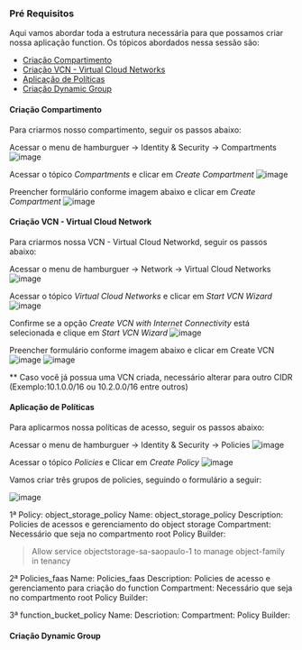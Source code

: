 ### Pré Requisitos

Aqui vamos abordar toda a estrutura necessária para que possamos criar nossa aplicação function. Os tópicos abordados nessa sessão são:
* [Criação Compartimento](https://github.com/heloisaescobar/OCI_Function/blob/main/Pre_Requisitos.md#cria%C3%A7%C3%A3o-compartimento)
* [Criação VCN - Virtual Cloud Networks](https://github.com/heloisaescobar/OCI_Function/blob/main/Pre_Requisitos.md#cria%C3%A7%C3%A3o-vcn---virtual-cloud-network)
* [Aplicação de Políticas](https://github.com/heloisaescobar/OCI_Function/blob/main/Pre_Requisitos.md#aplica%C3%A7%C3%A3o-de-pol%C3%ADticas)
* [Criação Dynamic Group](https://github.com/heloisaescobar/OCI_Function/blob/main/Pre_Requisitos.md#cria%C3%A7%C3%A3o-dynamic-group)


#### Criação Compartimento

Para criarmos nosso compartimento, seguir os passos abaixo:

Acessar o menu de hamburguer -> Identity & Security -> Compartments
![image](https://user-images.githubusercontent.com/46925501/163200476-d24598d9-8cd6-4e58-8b07-c58237556a16.png)

Acessar o tópico <i>Compartments</i> e clicar em <i>Create Compartment</i>
![image](https://user-images.githubusercontent.com/46925501/163200903-2c52b498-9e9c-4a7f-b4ec-42edc807a3c8.png)

Preencher formulário conforme imagem abaixo e clicar em <i>Create Compartment</i>
![image](https://user-images.githubusercontent.com/46925501/163201450-8a9fc764-8503-48c9-9fa2-3781a41b7544.png)

#### Criação VCN - Virtual Cloud Network

Para criarmos nossa VCN - Virtual Cloud Networkd, seguir os passos abaixo:

Acessar o menu de hamburguer -> Network -> Virtual Cloud Networks
![image](https://user-images.githubusercontent.com/46925501/163201821-e895723b-1f73-4684-8ad7-226a097ab91c.png)

Acessar o tópico <i>Virtual Cloud Networks</i> e clicar em <i>Start VCN Wizard</i>
![image](https://user-images.githubusercontent.com/46925501/163202204-d3aed35e-26e2-4abb-80da-19b1117a3b1e.png)

Confirme se a opção <i>Create VCN with Internet Connectivity</i> está selecionada e clique em <i>Start VCN Wizard</i>
![image](https://user-images.githubusercontent.com/46925501/163202455-f2c317d7-3403-4f89-856f-9eda11e5d443.png)

Preencher formulário conforme imagem abaixo e clicar em </i>Create VCN</i>
![image](https://user-images.githubusercontent.com/46925501/163202801-2c976a85-95a5-4e1b-9c0a-8a59c43dd02c.png)
![image](https://user-images.githubusercontent.com/46925501/163202945-5ec86ccb-be47-4405-9488-be27f529b405.png)

** Caso você já possua uma VCN criada, necessário alterar para outro CIDR (Exemplo:10.1.0.0/16 ou 10.2.0.0/16 entre outros)

#### Aplicação de Políticas

Para aplicarmos nossa políticas de acesso, seguir os passos abaixo:

Acessar o menu de hamburguer -> Identity & Security -> Policies
![image](https://user-images.githubusercontent.com/46925501/163203841-6f4e892f-70aa-4503-a885-2da182f2f9ad.png)

Acessar o tópico <i>Policies</i> e Clicar em <i>Create Policy</i>
![image](https://user-images.githubusercontent.com/46925501/163204345-7480f3d1-8af5-48a7-8fa7-efb37f7eaa90.png)

Vamos criar três grupos de policies, seguindo o formulário a seguir:

![image](https://user-images.githubusercontent.com/46925501/163205677-ce2b65a1-c5de-4890-8716-413bf10bd9d3.png)

1ª Policy: object_storage_policy
Name: object_storage_policy
Description: Policies de acessos e gerenciamento do object storage
Compartment: Necessário que seja no compartmento root
Policy Builder: 
> Allow service objectstorage-sa-saopaulo-1 to manage object-family in tenancy

2ª Policies_faas
Name: Policies_faas
Description: Policies de acesso e gerenciamento para criação do function
Compartment: Necessário que seja no compartmento root
Policy Builder:

3ª function_bucket_policy
Name: 
Descriotion:
Compartment:
Policy Builder:

#### Criação Dynamic Group
